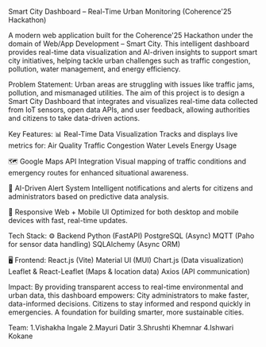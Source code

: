 Smart City Dashboard – Real-Time Urban Monitoring (Coherence'25 Hackathon)

A modern web application built for the Coherence'25 Hackathon under the domain of Web/App Development – Smart City.
This intelligent dashboard provides real-time data visualization and AI-driven insights to support smart city initiatives, helping tackle urban challenges such as traffic congestion, pollution, water management, and energy efficiency.

Problem Statement:
Urban areas are struggling with issues like traffic jams, pollution, and mismanaged utilities. The aim of this project is to design a Smart City Dashboard that integrates and visualizes real-time data collected from IoT sensors, open data APIs, and user feedback, allowing authorities and citizens to take data-driven actions.

Key Features:
📊 Real-Time Data Visualization
Tracks and displays live metrics for:
Air Quality
Traffic Congestion
Water Levels
Energy Usage

🗺️ Google Maps API Integration
Visual mapping of traffic conditions and emergency routes for enhanced situational awareness.

🔔 AI-Driven Alert System
Intelligent notifications and alerts for citizens and administrators based on predictive data analysis.

📱 Responsive Web + Mobile UI
Optimized for both desktop and mobile devices with fast, real-time updates.

Tech Stack:
⚙ Backend
Python (FastAPI)
PostgreSQL (Async)
MQTT (Paho for sensor data handling)
SQLAlchemy (Async ORM)

🖥 Frontend:
React.js (Vite)
Material UI (MUI)
Chart.js (Data visualization)
Leaflet & React-Leaflet (Maps & location data)
Axios (API communication)

Impact:
By providing transparent access to real-time environmental and urban data, this dashboard empowers:
City administrators to make faster, data-informed decisions.
Citizens to stay informed and respond quickly in emergencies.
A foundation for building smarter, more sustainable cities.

Team:
1.Vishakha Ingale
2.Mayuri Datir
3.Shrushti Khemnar
4.Ishwari Kokane
